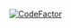 [![CodeFactor](https://www.codefactor.io/repository/github/bluegeckojp/smallang/badge)](https://www.codefactor.io/repository/github/bluegeckojp/smallang)
